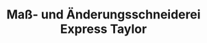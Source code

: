 ---
title: "Maß- und Änderungsschneiderei Express Taylor"
url: /wien/mass-und-aenderungsschneiderei-express-taylor/
shop: Schneiderei
---